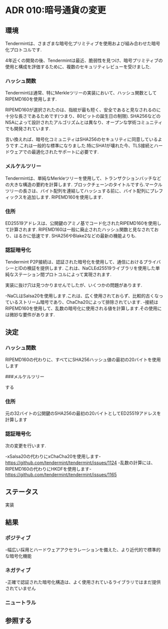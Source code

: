 # ADR 010:暗号通貨の変更

## 環境

Tendermintは、さまざまな暗号化プリミティブを使用および組み合わせた暗号化プロトコルです.

4年近くの開発の後、Tendermintは最近、脆弱性を見つけ、暗号プリミティブの使用と構成を評価するために、複数のセキュリティレビューを受けました.

### ハッシュ関数

Tendermintは通常、特にMerkleツリーの実装において、ハッシュ関数としてRIPEMD160を使用します.

RIPEMD160が選択されたのは、指紋が最も短く、安全であると見なされるのに十分な長さであるためです(つまり、80ビットの誕生日の制限).
SHA256などのNSAによって設計されたアルゴリズムとは異なり、オープンな学術コミュニティでも開発されています.

言い換えれば、暗号化コミュニティはSHA256のセキュリティに同意しているようです.これは一般的な標準になりました.特にSHA1が壊れた今、TLS接続とハードウェアでの最適化されたサポートに必要です.

### メルケルツリー

Tendermintは、単純なMerkleツリーを使用して、トランザクションバッチなどの大きな構造の要約を計算します.
ブロックチェーンのタイトルですら.マークルツリーの長さは、バイト配列を連結してハッシュする前に、バイト配列にプレフィックスを追加します.
RIPEMD160を使用します.

### 住所

ED25519アドレスは、公開鍵のアミノ基でコード化されたRIPEMD160を使用して計算されます.
RIPEMD160は一般に廃止されたハッシュ関数と見なされており、はるかに低速です.
SHA256やBlake2などの最新の機能よりも.

### 認証暗号化

Tendermint P2P接続は、認証された暗号化を使用して、通信におけるプライバシーとIDの検証を提供します.
これは、NaCLEd25519ライブラリを使用した単純なステーション間プロトコルによって実現されます.

実装に抜け穴は見つかりませんでしたが、いくつかの問題があります.

-NaCLはSalsa20を使用します.これは、広く使用されておらず、比較的古くなっているストリーム暗号であり、ChaCha20によって排除されています.
-接続はRIPEMD160を使用して、乱数の暗号化に使用される値を計算します.その使用には微妙な要件があります.

## 決定

### ハッシュ関数

RIPEMD160の代わりに、すべてにSHA256ハッシュ値の最初の20バイトを使用します

###メルケルツリー

する

### 住所

元の32バイトの公開鍵のSHA256の最初の20バイトとしてED25519アドレスを計算します

### 認証暗号化

次の変更を行います.

-xSalsa20の代わりにxChaCha20を使用します-https://github.com/tendermint/tendermint/issues/1124
-乱数の計算には、RIPEMD160の代わりにHKDFを使用します-https://github.com/tendermint/tendermint/issues/1165

## ステータス

実装

## 結果

### ポジティブ

-幅広い採用とハードウェアアクセラレーションを備えた、より近代的で標準的な暗号化機能

### ネガティブ

-正確で認証された暗号化構造は、よく使用されているライブラリではまだ提供されていません

### ニュートラル

## 参照する
